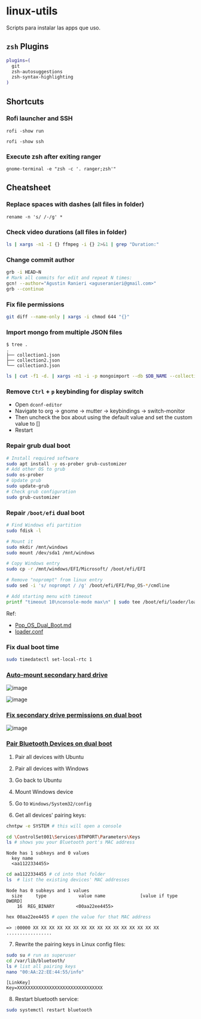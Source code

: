 # linux-utils
Scripts para instalar las apps que uso.

## `zsh` Plugins

```sh
plugins=(
  git
  zsh-autosuggestions
  zsh-syntax-highlighting
)
```

## Shortcuts

### Rofi launcher and SSH
```
rofi -show run
```
```
rofi -show ssh
```
### Execute zsh after exiting ranger
```
gnome-terminal -e "zsh -c '. ranger;zsh'"
```

## Cheatsheet

### Replace spaces with dashes (all files in folder)

```
rename -n 's/ /-/g' *
```

### Check video durations (all files in folder)
```sh
ls | xargs -n1 -I {} ffmpeg -i {} 2>&1 | grep "Duration:"
```

### Change commit author

```bash
grb -i HEAD~N
# Mark all commits for edit and repeat N times:
gcn! --author="Agustin Ranieri <aguseranieri@gmail.com>"
grb --continue
```

### Fix file permissions
```bash
git diff --name-only | xargs -i chmod 644 "{}"
```

### Import mongo from multiple JSON files

```
$ tree .
.
├── collection1.json
├── collection2.json
└── collection3.json
```

```bash
ls | cut -f1 -d. | xargs -n1 -i -p mongoimport --db $DB_NAME --collection {} --file {}.json
```

### Remove `Ctrl` + `p` keybinding for display switch

- Open `dconf-editor`
- Navigate to org -> gnome -> mutter -> keybindings -> switch-monitor
- Then uncheck the box about using the default value and set the custom value to []
- Restart

### Repair grub dual boot

```bash
# Install required software
sudo apt install -y os-prober grub-customizer
# Add other OS to grub
sudo os-prober
# Update grub
sudo update-grub
# Check grub configuration
sudo grub-customizer
```

### Repair `/boot/efi` dual boot

```bash
# Find Windows efi partition 
sudo fdisk -l

# Mount it
sudo mkdir /mnt/windows
sudo mount /dev/sda1 /mnt/windows

# Copy Windows entry
sudo cp -r /mnt/windows/EFI/Microsoft/ /boot/efi/EFI

# Remove "noprompt" from linux entry
sudo sed -i 's/ noprompt / /g' /boot/efi/EFI/Pop_OS-*/cmdline

# Add starting menu with timeout
printf "timeout 10\nconsole-mode max\n" | sudo tee /boot/efi/loader/loader.conf > /dev/null
```
Ref:
- [Pop_OS_Dual_Boot.md](https://github.com/spxak1/weywot/blob/main/Pop_OS_Dual_Boot.md#3222-install-windows-without-planning-for-pop_os-easier-and-most-common-for-users-already-having-windows-installed)
- [loader.conf](https://www.freedesktop.org/software/systemd/man/latest/loader.conf.html)

### Fix dual boot time

```bash
sudo timedatectl set-local-rtc 1
```

### [Auto-mount secondary hard drive](https://support.system76.com/articles/extra-drive/)

![image](https://user-images.githubusercontent.com/39303639/224555639-99cc156a-06b1-41db-a1c4-09e66004d269.png)

![image](https://user-images.githubusercontent.com/39303639/224555458-903394ac-e9a0-4309-9ba4-3f05d49d69a2.png)

### [Fix secondary drive permissions on dual boot](https://www.youtube.com/watch?v=N_TgL_uRTNU)

![image](https://user-images.githubusercontent.com/39303639/226109148-81b7f700-b930-40a5-85a8-5c77fb26d65f.png)

### [Pair Bluetooth Devices on dual boot](https://unix.stackexchange.com/questions/255509/bluetooth-pairing-on-dual-boot-of-windows-linux-mint-ubuntu-stop-having-to-p)

1. Pair all devices with Ubuntu

2. Pair all devices with Windows

3. Go back to Ubuntu

4. Mount Windows device

5. Go to `Windows/System32/config`

6. Get all devices' pairing keys:
```bash
chntpw -e SYSTEM # this will open a console
```
```bash
cd \ControlSet001\Services\BTHPORT\Parameters\Keys
ls # shows you your Bluetooth port's MAC address
```
```
Node has 1 subkeys and 0 values
  key name
  <aa1122334455>
```
```bash
cd aa1122334455 # cd into that folder
ls  # list the existing devices' MAC addresses
```
```
Node has 0 subkeys and 1 values
  size     type            value name             [value if type DWORD]
    16  REG_BINARY        <00aa22ee4455>
```
```bash
hex 00aa22ee4455 # open the value for that MAC address
```
```
=> :00000 XX XX XX XX XX XX XX XX XX XX XX XX XX XX XX XX .................
```

7. Rewrite the pairing keys in Linux config files:

```bash
sudo su # run as superuser
cd /var/lib/bluetooth/
ls # list all pairing keys
nano "00:AA:22:EE:44:55/info"
```

```config
[LinkKey]
Key=XXXXXXXXXXXXXXXXXXXXXXXXXXXXXXXX
```

8. Restart bluetooth service:

```bash
sudo systemctl restart bluetooth
```
